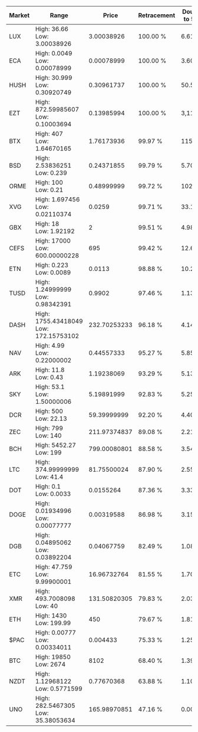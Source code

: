 | Market | Range | Price| Retracement | Doubles to 50% |
| --- | --- | --- | --- | --- |
| LUX | High: 36.66<br />Low: 3.00038926 | 3.00038926 | 100.00 % | 6.61 |
| ECA | High: 0.0049<br />Low: 0.00078999 | 0.00078999 | 100.00 % | 3.60 |
| HUSH | High: 30.999<br />Low: 0.30920749 | 0.30961737 | 100.00 % | 50.56 |
| EZT | High: 872.59985607<br />Low: 0.10003694 | 0.13985994 | 100.00 % | 3,119.91 |
| BTX | High: 407<br />Low: 1.64670165 | 1.76173936 | 99.97 % | 115.98 |
| BSD | High: 2.53836251<br />Low: 0.239 | 0.24371855 | 99.79 % | 5.70 |
| ORME | High: 100<br />Low: 0.21 | 0.48999999 | 99.72 % | 102.26 |
| XVG | High: 1.697456<br />Low: 0.02110374 | 0.0259 | 99.71 % | 33.18 |
| GBX | High: 18<br />Low: 1.92192 | 2 | 99.51 % | 4.98 |
| CEFS | High: 17000<br />Low: 600.00000228 | 695 | 99.42 % | 12.66 |
| ETN | High: 0.223<br />Low: 0.0089 | 0.0113 | 98.88 % | 10.26 |
| TUSD | High: 1.24999999<br />Low: 0.98342391 | 0.9902 | 97.46 % | 1.13 |
| DASH | High: 1755.43418049<br />Low: 172.15753102 | 232.70253233 | 96.18 % | 4.14 |
| NAV | High: 4.99<br />Low: 0.22000002 | 0.44557333 | 95.27 % | 5.85 |
| ARK | High: 11.8<br />Low: 0.43 | 1.19238069 | 93.29 % | 5.13 |
| SKY | High: 53.1<br />Low: 1.50000006 | 5.19891999 | 92.83 % | 5.25 |
| DCR | High: 500<br />Low: 22.13 | 59.39999999 | 92.20 % | 4.40 |
| ZEC | High: 799<br />Low: 140 | 211.97374837 | 89.08 % | 2.21 |
| BCH | High: 5452.27<br />Low: 199 | 799.00080801 | 88.58 % | 3.54 |
| LTC | High: 374.99999999<br />Low: 41.4 | 81.75500024 | 87.90 % | 2.55 |
| DOT | High: 0.1<br />Low: 0.0033 | 0.0155264 | 87.36 % | 3.33 |
| DOGE | High: 0.01934996<br />Low: 0.00077777 | 0.00319588 | 86.98 % | 3.15 |
| DGB | High: 0.04895062<br />Low: 0.03892204 | 0.04067759 | 82.49 % | 1.08 |
| ETC | High: 47.759<br />Low: 9.99900001 | 16.96732764 | 81.55 % | 1.70 |
| XMR | High: 493.7008098<br />Low: 40 | 131.50820305 | 79.83 % | 2.03 |
| ETH | High: 1430<br />Low: 199.99 | 450 | 79.67 % | 1.81 |
| $PAC | High: 0.00777<br />Low: 0.00334011 | 0.004433 | 75.33 % | 1.25 |
| BTC | High: 19850<br />Low: 2674 | 8102 | 68.40 % | 1.39 |
| NZDT | High: 1.12968122<br />Low: 0.5771599 | 0.77670368 | 63.88 % | 1.10 |
| UNO | High: 282.5467305<br />Low: 35.38053634 | 165.98970851 | 47.16 % | 0.00 |
